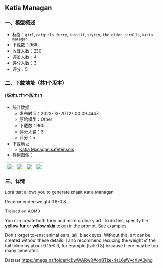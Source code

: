 ## Katia Managan
### 一、模型概述

- 标签：`girl`, `catgirls`, `furry`, `khajiit`, `skyrim`, `the elder scrolls`, `katia managan`
- 下载数：960
- 收藏人数：230
- 评论人数：4
- 评分人数：3
- 评分：5

### 二、下载地址（共1个版本）

#### [版本1/共1个版本] 1

- 统计数据
  - 发布时间：2023-03-20T22:00:09.444Z
  - 原始模型：Other
  - 下载数：960
  - 评分人数：3
  - 评分：5
- 下载地址
  - [Katia Managan.safetensors](https://civitai.com/api/download/models/24296)
- 样例图像：

| <img src="https://image.civitai.com/xG1nkqKTMzGDvpLrqFT7WA/6ee11504-6643-4815-5f88-dcbc9fd0fb00/width=450/264214.jpeg" /> | <img src="https://image.civitai.com/xG1nkqKTMzGDvpLrqFT7WA/2555f6bc-bffe-4a23-8541-190735ddd100/width=450/264220.jpeg" /> | <img src="https://image.civitai.com/xG1nkqKTMzGDvpLrqFT7WA/e6746f58-4017-4a52-05a8-89c848339e00/width=450/264219.jpeg" /> | <img src="https://image.civitai.com/xG1nkqKTMzGDvpLrqFT7WA/5084e2e5-d396-4155-cf49-f39bda6a0500/width=450/264218.jpeg" /> |
| ---- | ---- | ---- | ---- |


### 三、详情
<p>Lora that allows you to generate khajiit Katia Managan</p><p>Recommended weight 0.6-0.8</p><p>Trained on AOM3</p><p>You can create both furry and more ordinary art. To do this, specify the <strong>yellow fur</strong> or <strong>yellow skin</strong> token in the prompt. See examples.</p><p>Don't forget tokens: animal ears, tail, black eyes. Without this, art can be created without these details. I also recommend reducing the weight of the tail token by about 0.15-0.3, for example (tail: 0.8) because there may be too many generated.</p><p>Dataset <a target="_blank" rel="ugc" href="https://mega.nz/folder/cDwWARwQ#onBTbe-4sL6sWvcXvA3yhg">https://mega.nz/folder/cDwWARwQ#onBTbe-4sL6sWvcXvA3yhg</a></p>